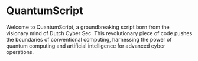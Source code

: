 # QuantumScript
Welcome to QuantumScript, a groundbreaking script born from the visionary mind of Dutch Cyber Sec. This revolutionary piece of code pushes the boundaries of conventional computing, harnessing the power of quantum computing and artificial intelligence for advanced cyber operations.
